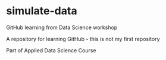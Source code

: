 # simulate-data
GitHub learning from Data Science workshop

A repository for learning GitHub - this is not my first repository

Part of Applied Data Science Course

